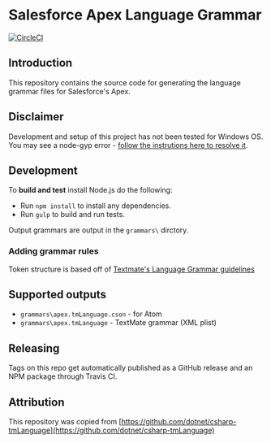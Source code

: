 # Salesforce Apex Language Grammar

[![CircleCI](https://circleci.com/gh/forcedotcom/apex-tmLanguage.svg?style=svg)](https://circleci.com/gh/forcedotcom/apex-tmLanguage)

## Introduction

This repository contains the source code for generating the language grammar files for Salesforce's Apex.

## Disclaimer

Development and setup of this project has not been tested for Windows OS. You may see a node-gyp error - [follow the instrutions here to resolve it](https://github.com/nodejs/node-gyp/blob/master/README.md).

## Development

To **build and test** install Node.js do the following:

* Run `npm install` to install any dependencies.
* Run `gulp` to build and run tests.

Output grammars are output in the `grammars\` dirctory.

### Adding grammar rules

Token structure is based off of [Textmate's Language Grammar guidelines](https://manual.macromates.com/en/language_grammars)

## Supported outputs

* `grammars\apex.tmLanguage.cson` - for Atom
* `grammars\apex.tmLanguage` - TextMate grammar (XML plist)

## Releasing

Tags on this repo get automatically published as a GitHub release and an NPM package through Travis CI.

## Attribution

This repository was copied from [https://github.com/dotnet/csharp-tmLanguage](https://github.com/dotnet/csharp-tmLanguage)
